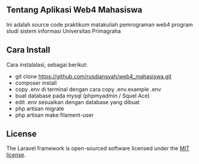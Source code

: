 ## Tentang Aplikasi Web4 Mahasiswa
Ini adalah source code praktikum matakuliah pemrograman web4 program studi sistem informasi
Universitas Primagraha

## Cara Install
Cara instalalasi, sebagai berikut:

- git clone https://github.com/rusdiansyah/web4_mahasiswa.git
- composer install
- copy .env di terminal dengan cara copy .env.example .env
- buat database pada mysql (phpmyadmin / Squel Ace)
- edit .env sesuaikan dengan database yang dibuat
- php artisan migrate
- php artisan make:filament-user 

## License

The Laravel framework is open-sourced software licensed under the [MIT license](https://opensource.org/licenses/MIT).
